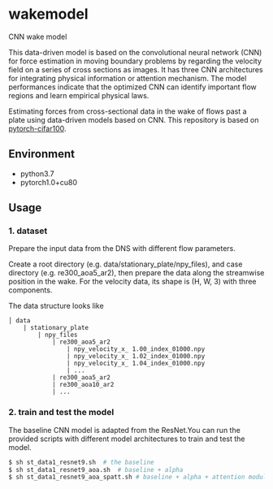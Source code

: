# wakemodel

CNN wake model

This data-driven model is based on the convolutional neural network (CNN) for force estimation in moving boundary problems by regarding the velocity field on a series of cross sections as images. It has three CNN architectures for integrating physical information or attention mechanism. The model performances indicate that the optimized CNN can identify important flow regions and learn empirical physical laws.

Estimating forces from cross-sectional data in the wake of flows past a plate using data-driven models based on CNN.
This repository is based on [pytorch-cifar100](https://github.com/weiaicunzai/pytorch-cifar100).

## Environment
- python3.7
- pytorch1.0+cu80


## Usage

### 1. dataset
Prepare the input data from the DNS with different flow parameters.

Create a root directory (e.g. data/stationary_plate/npy_files), and case directory (e.g. re300_aoa5_ar2), then prepare the data along the streamwise position in the wake. For the velocity data, its shape is (H, W, 3) with three components.

The data structure looks like
```
│ data
    | stationary_plate
        | npy_files
            | re300_aoa5_ar2
                | npy_velocity_x_ 1.00_index_01000.npy
                | npy_velocity_x_ 1.02_index_01000.npy
                | npy_velocity_x_ 1.04_index_01000.npy
                | ...
            | re300_aoa5_ar2
            | re300_aoa10_ar2
            | ...
```


### 2. train and test the model
The baseline CNN model is adapted from the ResNet.You can run the provided scripts with different model architectures to train and test the model.

```bash
$ sh st_data1_resnet9.sh  # the baseline
$ sh st_data1_resnet9_aoa.sh  # baseline + alpha
$ sh st_data1_resnet9_aoa_spatt.sh # baseline + alpha + attention module
```



